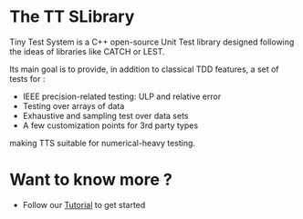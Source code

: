 # The TT SLibrary

Tiny Test System is a C++ open-source Unit Test library designed following the ideas of libraries like CATCH or LEST.

Its main goal is to provide, in addition to classical TDD features, a set of tests for :

- IEEE precision-related testing: ULP and relative error
- Testing over arrays of data
- Exhaustive and sampling test over data sets
- A few customization points for 3rd party types

making TTS suitable for numerical-heavy testing.

# Want to know more ?
  + Follow our [Tutorial](tutorial.html) to get started

